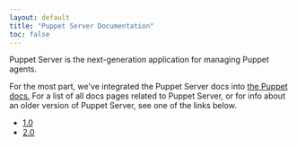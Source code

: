 ```yaml
---
layout: default
title: "Puppet Server Documentation"
toc: false
---
```



Puppet Server is the next-generation application for managing Puppet agents.

For the most part, we've integrated the Puppet Server docs into [the Puppet docs.](/puppet/latest/reference) For a list of all docs pages related to Puppet Server, or for info about an older version of Puppet Server, see one of the links below.

- [1.0](./1.0)
- [2.0](./2.0)
